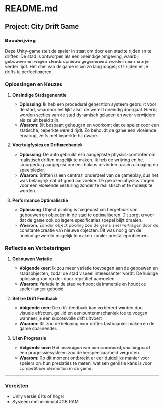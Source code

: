 # README.md

## Project: City Drift Game

### Beschrijving
Deze Unity-game stelt de speler in staat om door een stad te rijden en te driften. De stad is ontworpen als een oneindige omgeving, waarbij gebouwen en wegen steeds opnieuw gegenereerd worden naarmate je verder rijdt. Het doel van de game is om zo lang mogelijk te rijden en je drifts te perfectioneren.

### Oplossingen en Keuzes

1. **Oneindige Stadsgeneratie**
   - **Oplossing**: Ik heb een procedural generation systeem gebruikt voor de stad, waardoor het lijkt alsof de wereld oneindig doorgaat. Hierbij worden secties van de stad dynamisch geladen en weer verwijderd als ze uit beeld zijn.
   - **Waarom**: Dit bespaart geheugen en voorkomt dat de speler door een statische, beperkte wereld rijdt. Zo behoudt de game een vloeiende ervaring, zelfs met beperkte hardware.

2. **Voertuigfysica en Driftmechaniek**
   - **Oplossing**: De auto gebruikt een aangepaste physics-controller om realistisch driften mogelijk te maken. Ik heb de wrijving en het stuurgedrag aangepast om een balans te vinden tussen uitdaging en speelplezier.
   - **Waarom**: Driften is een centraal onderdeel van de gameplay, dus het was belangrijk dat dit goed aanvoelde. De gekozen physics zorgen voor een vloeiende besturing zonder te realistisch of te moeilijk te worden.

3. **Performance Optimalisatie**
   - **Oplossing**: Object pooling is toegepast om hergebruik van gebouwen en objecten in de stad te optimaliseren. Dit zorgt ervoor dat de game ook op lagere specificaties soepel blijft draaien.
   - **Waarom**: Zonder object pooling zou de game snel vertragen door de constante creatie van nieuwe objecten. Dit was nodig om de oneindige wereld mogelijk te maken zonder prestatieproblemen.

### Reflectie en Verbeteringen

1. **Gebouwen Variatie**
   - **Volgende keer**: Ik zou meer variatie toevoegen aan de gebouwen en stadsobjecten, zodat de stad visueel interessanter wordt. De huidige oplossing kan op den duur repetitief aanvoelen.
   - **Waarom**: Variatie in de stad verhoogt de immersie en houdt de speler langer geboeid.

2. **Betere Drift Feedback**
   - **Volgende keer**: De drift-feedback kan verbeterd worden door visuele effecten, geluid en een puntenmechaniek toe te voegen wanneer je een succesvolle drift uitvoert.
   - **Waarom**: Dit zou de beloning voor driften tastbaarder maken en de game spannender.

3. **UI en Progressie**
   - **Volgende keer**: Het toevoegen van een scorebord, challenges of een progressiesysteem zou de herspeelbaarheid vergroten.
   - **Waarom**: Op dit moment ontbreekt er een duidelijke manier voor spelers om hun prestaties te meten, wat een gemiste kans is voor competitieve elementen in de game.

---

### Vereisten
- Unity versie 6 lts of hoger
- Systeem met minimaal 4GB RAM
